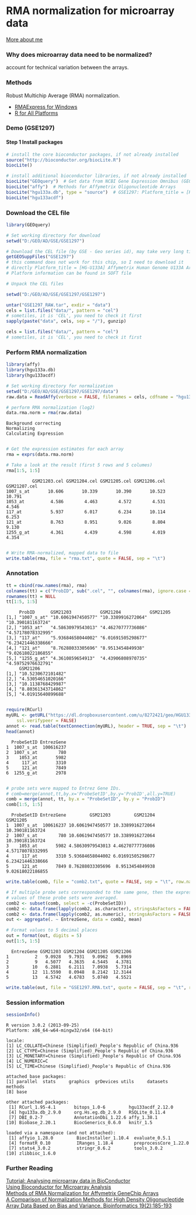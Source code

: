 RMA normalization for microarray data
==============================================

[More about me](http://felixfan.github.io)    

### Why does microarray data need to be normalized?

account for technical variation between the arrays.    

### Methods

Robust Multichip Average (RMA) normalization.   

* [RMAExpress for Windows](http://rmaexpress.bmbolstad.com)
* [R for All Platforms](http://www.bioconductor.org/help/workflows/oligo-arrays/)

### Demo (GSE1297)

#### Step 1 Install packages


```r
# install the core bioconductor packages, if not already installed
source("http://bioconductor.org/biocLite.R")
biocLite()

# install additional bioconductor libraries, if not already installed
biocLite("GEOquery")  # Get data from NCBI Gene Expression Omnibus (GEO)
biocLite("affy")  # Methods for Affymetrix Oligonucleotide Arrays
biocLite("hgu133a.db", type = "source")  # GSE1297: Platform_title = [HG-U133A]
biocLite("hgu133acdf")
```


### Download the CEL file


```r
library(GEOquery)

# Set working directory for download
setwd("D:/GEO/AD/GSE/GSE1297")

# Download the CEL file (by GSE - Geo series id), may take very long time
getGEOSuppFiles("GSE1297")
# this command does not work for this chip, so I need to download it
# directly Platform_title = [HG-U133A] Affymetrix Human Genome U133A Array
# Platform information can be found in SOFT file

# Unpack the CEL files
```

```r
setwd("D:/GEO/AD/GSE/GSE1297/GSE1297")
```


```r
untar("GSE1297_RAW.tar", exdir = "data")
cels = list.files("data/", pattern = "cel")
# sometiles, it is 'CEL', you need to check it first
sapply(paste("data", cels, sep = "/"), gunzip)
```


```r
cels = list.files("data/", pattern = "cel")
# sometiles, it is 'CEL', you need to check it first
```


### Perform RMA normalization


```r
library(affy)
library(hgu133a.db)
library(hgu133acdf)

# Set working directory for normalization
setwd("D:/GEO/AD/GSE/GSE1297/GSE1297/data")
raw.data = ReadAffy(verbose = FALSE, filenames = cels, cdfname = "hgu133acdf")

# perform RMA normalization (log2)
data.rma.norm = rma(raw.data)
```

```
Background correcting
Normalizing
Calculating Expression
```

```r

# Get the expression estimates for each array
rma = exprs(data.rma.norm)

# Take a look at the result (first 5 rows and 5 columes)
rma[1:5, 1:5]
```

```
          GSM21203.cel GSM21204.cel GSM21205.cel GSM21206.cel GSM21207.cel
1007_s_at       10.606       10.339       10.390       10.523       10.791
1053_at          4.586        4.463        4.572        4.531        4.546
117_at           5.937        6.017        6.234       10.114        6.253
121_at           8.763        8.951        9.026        8.804        9.130
1255_g_at        4.361        4.439        4.598        4.019        4.354
```

```r

# Write RMA-normalized, mapped data to file
write.table(rma, file = "rma.txt", quote = FALSE, sep = "\t")
```


### Annotation





```r
tt = cbind(row.names(rma), rma)
colnames(tt) = c("ProbID", sub(".cel", "", colnames(rma), ignore.case = TRUE))
rownames(tt) = NULL
tt[1:5, 1:5]
```

```
     ProbID      GSM21203           GSM21204           GSM21205          
[1,] "1007_s_at" "10.6061947450577" "10.3389916272064" "10.390181163724" 
[2,] "1053_at"   "4.58630979543013" "4.46270777736086" "4.57178078332995"
[3,] "117_at"    "5.93684658044002" "6.01691505298677" "6.23421446338666"
[4,] "121_at"    "8.76288033305696" "8.9513454849938"  "9.02618022186855"
[5,] "1255_g_at" "4.3610859654913"  "4.43906808970735" "4.59752976632791"
     GSM21206          
[1,] "10.5230672101482"
[2,] "4.53054651020166"
[3,] "10.1138768429987"
[4,] "8.80361343714862"
[5,] "4.01915640899688"
```

```r

require(RCurl)
myURL <- getURL("https://dl.dropboxusercontent.com/u/8272421/geo/HGU133A.na33.txt", 
    ssl.verifypeer = FALSE)
annot <- read.table(textConnection(myURL), header = TRUE, sep = "\t")
head(annot)
```

```
  ProbeSetID EntrezGene
1  1007_s_at  100616237
2  1007_s_at        780
3    1053_at       5982
4     117_at       3310
5     121_at       7849
6  1255_g_at       2978
```

```r

# probe sets were mapped to Entrez Gene IDs.
# comb=merge(annot,tt,by.x='ProbeSetID',by.y='ProbID',all.y=TRUE)
comb = merge(annot, tt, by.x = "ProbeSetID", by.y = "ProbID")
comb[1:5, 1:5]
```

```
  ProbeSetID EntrezGene         GSM21203         GSM21204         GSM21205
1  1007_s_at  100616237 10.6061947450577 10.3389916272064  10.390181163724
2  1007_s_at        780 10.6061947450577 10.3389916272064  10.390181163724
3    1053_at       5982 4.58630979543013 4.46270777736086 4.57178078332995
4     117_at       3310 5.93684658044002 6.01691505298677 6.23421446338666
5     121_at       7849 8.76288033305696  8.9513454849938 9.02618022186855
```

```r
write.table(comb, file = "comb2.txt", quote = FALSE, sep = "\t", row.names = FALSE)

# If multiple probe sets corresponded to the same gene, then the expression
# values of these probe sets were averaged.
comb2 <- subset(comb, select = -c(ProbeSetID))
comb2 <- data.frame(lapply(comb2, as.character), stringsAsFactors = FALSE)
comb2 <- data.frame(lapply(comb2, as.numeric), stringsAsFactors = FALSE)
out <- aggregate(. ~ EntrezGene, data = comb2, mean)

# Format values to 5 decimal places
out = format(out, digits = 5)
out[1:5, 1:5]
```

```
  EntrezGene GSM21203 GSM21204 GSM21205 GSM21206
1          2   9.0928   9.7931   9.0962   9.8969
2          9   4.5077   4.3635   4.5445   4.3781
3         10   6.2881   6.2111   7.0938   5.7314
4         12  11.5590   8.0948   8.2142  12.3144
5         13   4.5742   4.6783   5.0740   4.5521
```

```r
write.table(out, file = "GSE1297.RMA.txt", quote = FALSE, sep = "\t", row.names = FALSE)
```


### Session information


```r
sessionInfo()
```

```
R version 3.0.2 (2013-09-25)
Platform: x86_64-w64-mingw32/x64 (64-bit)

locale:
[1] LC_COLLATE=Chinese (Simplified)_People's Republic of China.936 
[2] LC_CTYPE=Chinese (Simplified)_People's Republic of China.936   
[3] LC_MONETARY=Chinese (Simplified)_People's Republic of China.936
[4] LC_NUMERIC=C                                                   
[5] LC_TIME=Chinese (Simplified)_People's Republic of China.936    

attached base packages:
[1] parallel  stats     graphics  grDevices utils     datasets  methods  
[8] base     

other attached packages:
 [1] RCurl_1.95-4.1       bitops_1.0-6         hgu133acdf_2.12.0   
 [4] hgu133a.db_2.9.0     org.Hs.eg.db_2.9.0   RSQLite_0.11.4      
 [7] DBI_0.2-7            AnnotationDbi_1.22.6 affy_1.38.1         
[10] Biobase_2.20.1       BiocGenerics_0.6.0   knitr_1.5           

loaded via a namespace (and not attached):
 [1] affyio_1.28.0         BiocInstaller_1.10.4  evaluate_0.5.1       
 [4] formatR_0.10          IRanges_1.18.4        preprocessCore_1.22.0
 [7] stats4_3.0.2          stringr_0.6.2         tools_3.0.2          
[10] zlibbioc_1.6.0       
```


### Further Reading
[Tutorial: Analysing microarray data in BioConductor](http://www.biostars.org/p/53870/)      
[Using Bioconductor for Microarray Analysis](http://www.bioconductor.org/help/workflows/oligo-arrays/)    
[Methods of RMA Normalization for Affymetrix GeneChip Arrays](http://www.tm4.org/normalizing.html)     
[A Comparison of Normalization Methods for High Density Oligonucleotide Array Data Based on Bias and Variance. Bioinformatics 19(2):185-193](http://bioinformatics.oxfordjournals.org/content/19/2/185.abstract)     
